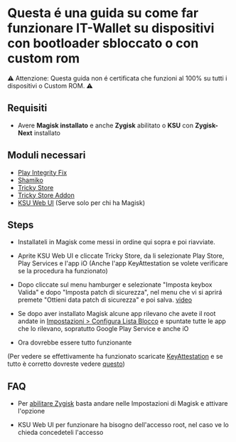 # Questa é una guida su come far funzionare IT-Wallet su dispositivi con bootloader sbloccato o con custom rom
⚠️ Attenzione: Questa guida non é certificata che funzioni al 100% su tutti i dispositivi o Custom ROM. ⚠️
## Requisiti

- Avere **Magisk installato** e anche **Zygisk** abilitato o **KSU** con **Zygisk-Next** installato

## Moduli necessari

- [Play Integrity Fix](https://github.com/chiteroman/PlayIntegrityFix/releases)
- [Shamiko](https://github.com/LSPosed/LSPosed.github.io/releases/)
- [Tricky Store](https://github.com/5ec1cff/TrickyStore/releases)
- [Tricky Store Addon](https://github.com/KOWX712/Tricky-Addon-Update-Target-List/releases/tag/v3.7)
- [KSU Web UI](https://github.com/5ec1cff/KsuWebUIStandalone/releases/tag/v1.0) (Serve solo per chi ha Magisk)

## Steps

- Installateli in Magisk come messi in ordine qui sopra e poi riavviate.

- Aprite KSU Web UI e cliccate Tricky Store, da li selezionate Play Store, Play Services e l'app iO (Anche l'app KeyAttestation se volete verificare se la procedura ha funzionato)

- Dopo cliccate sul menu hamburger e selezionate "Imposta keybox Valida" e dopo "Imposta patch di sicurezza", nel menu che vi si aprirá premete "Ottieni data patch di sicurezza" e poi salva. [video](video/tricky.mp4)

- Se dopo aver installato Magisk alcune app rilevano che avete il root andate in [Impostazioni > Configura Lista Blocco](video/blocklist.mp4) e spuntate tutte le app che lo rilevano, sopratutto Google Play Service e anche iO
  
- Ora dovrebbe essere tutto funzionante

(Per vedere se effettivamente ha funzionato scaricate [KeyAttestation](https://github.com/vvb2060/KeyAttestation/releases) e se tutto è corretto dovreste vedere [questo](video/ok.png))

## FAQ

- Per [abilitare Zygisk](video/zygisk.mp4) basta andare nelle Impostazioni di Magisk e attivare l'opzione

- KSU Web UI per funzionare ha bisogno dell'accesso root, nel caso ve lo chieda concedeteli l'accesso


